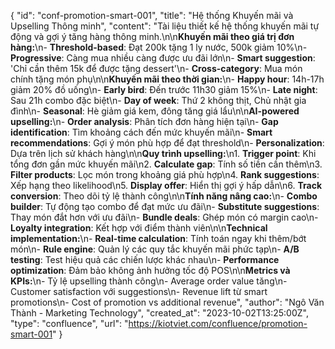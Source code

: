 {
  "id": "conf-promotion-smart-001",
  "title": "Hệ thống Khuyến mãi và Upselling Thông minh",
  "content": "Tài liệu thiết kế hệ thống khuyến mãi tự động và gợi ý tăng hàng thông minh.\n\n**Khuyến mãi theo giá trị đơn hàng:**\n- **Threshold-based**: Đạt 200k tặng 1 ly nước, 500k giảm 10%\n- **Progressive**: Càng mua nhiều càng được ưu đãi lớn\n- **Smart suggestion**: 'Chỉ cần thêm 15k để được tặng dessert'\n- **Cross-category**: Mua món chính tặng món phụ\n\n**Khuyến mãi theo thời gian:**\n- **Happy hour**: 14h-17h giảm 20% đồ uống\n- **Early bird**: Đến trước 11h30 giảm 15%\n- **Late night**: Sau 21h combo đặc biệt\n- **Day of week**: Thứ 2 không thịt, Chủ nhật gia đình\n- **Seasonal**: Hè giảm giá kem, đông tăng giá lẩu\n\n**AI-powered upselling:**\n- **Order analysis**: Phân tích đơn hàng hiện tại\n- **Gap identification**: Tìm khoảng cách đến mức khuyến mãi\n- **Smart recommendations**: Gợi ý món phù hợp để đạt threshold\n- **Personalization**: Dựa trên lịch sử khách hàng\n\n**Quy trình upselling:**\n1. **Trigger point**: Khi tổng đơn gần mức khuyến mãi\n2. **Calculate gap**: Tính số tiền cần thêm\n3. **Filter products**: Lọc món trong khoảng giá phù hợp\n4. **Rank suggestions**: Xếp hạng theo likelihood\n5. **Display offer**: Hiển thị gợi ý hấp dẫn\n6. **Track conversion**: Theo dõi tỷ lệ thành công\n\n**Tính năng nâng cao:**\n- **Combo builder**: Tự động tạo combo để đạt mức ưu đãi\n- **Substitute suggestions**: Thay món đắt hơn với ưu đãi\n- **Bundle deals**: Ghép món có margin cao\n- **Loyalty integration**: Kết hợp với điểm thành viên\n\n**Technical implementation:**\n- **Real-time calculation**: Tính toán ngay khi thêm/bớt món\n- **Rule engine**: Quản lý các quy tắc khuyến mãi phức tạp\n- **A/B testing**: Test hiệu quả các chiến lược khác nhau\n- **Performance optimization**: Đảm bảo không ảnh hưởng tốc độ POS\n\n**Metrics và KPIs:**\n- Tỷ lệ upselling thành công\n- Average order value tăng\n- Customer satisfaction với suggestions\n- Revenue lift từ smart promotions\n- Cost of promotion vs additional revenue",
  "author": "Ngô Văn Thành - Marketing Technology",
  "created_at": "2023-10-02T13:25:00Z",
  "type": "confluence",
  "url": "https://kiotviet.com/confluence/promotion-smart-001"
}